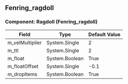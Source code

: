 ## Fenring_ragdoll

### Component: Ragdoll (Fenring_ragdoll)

|Field|Type|Default Value|
|---|---|---|
|m_velMultiplier|System.Single|2|
|m_ttl|System.Single|2|
|m_float|System.Boolean|True|
|m_floatOffset|System.Single|-0.1|
|m_dropItems|System.Boolean|True|

